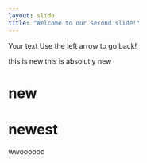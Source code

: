 ```yaml
---
layout: slide
title: "Welcome to our second slide!"
---
```

Your text
Use the left arrow to go back!

this is new 
this is absolutly new
# new
# newest
wwoooooo
